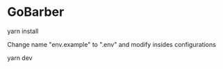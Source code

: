 # GoBarber

yarn install

Change name "env.example" to ".env" and modify insides configurations

yarn dev
